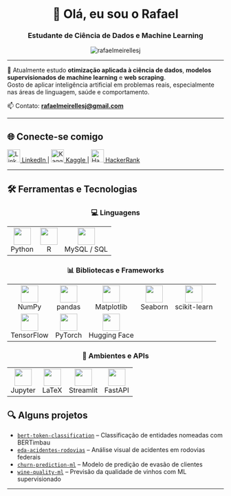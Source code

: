 <h1 align="center">👋 Olá, eu sou o Rafael</h1>
<h3 align="center">Estudante de Ciência de Dados e Machine Learning</h3>

<p align="center">
  <img src="https://komarev.com/ghpvc/?username=rafaelmeirellesj&label=Visualizações%20de%20perfil&color=0e75b6&style=flat" alt="rafaelmeirellesj" />
</p>

---

🎯 Atualmente estudo **otimização aplicada à ciência de dados**, **modelos supervisionados de machine learning** e **web scraping**.  
Gosto de aplicar inteligência artificial em problemas reais, especialmente nas áreas de linguagem, saúde e comportamento.

📫 Contato: **rafaelmeirellesj@gmail.com**

---

## 🌐 Conecte-se comigo

<p align="left">
  <a href="https://www.linkedin.com/in/rafaelmeirellesjorge" target="_blank">
    <img src="https://raw.githubusercontent.com/rahuldkjain/github-profile-readme-generator/master/src/images/icons/Social/linked-in-alt.svg" alt="LinkedIn" height="30" width="30" /> LinkedIn
  </a> |
  <a href="https://www.kaggle.com/rafaelmjorge" target="_blank">
    <img src="https://raw.githubusercontent.com/rahuldkjain/github-profile-readme-generator/master/src/images/icons/Social/kaggle.svg" alt="Kaggle" height="30" width="30" /> Kaggle
  </a> |
  <a href="https://www.hackerrank.com/rafael_mj" target="_blank">
    <img src="https://raw.githubusercontent.com/rahuldkjain/github-profile-readme-generator/master/src/images/icons/Social/hackerrank.svg" alt="HackerRank" height="30" width="30" /> HackerRank
  </a>
</p>

---

## 🛠️ Ferramentas e Tecnologias

<div align="center">

### 💻 Linguagens
<table>
  <tr>
    <td align="center">
      <img src="https://cdn.jsdelivr.net/gh/devicons/devicon/icons/python/python-original.svg" width="40"/><br>Python
    </td>
    <td align="center">
      <img src="https://cdn.jsdelivr.net/gh/devicons/devicon/icons/r/r-original.svg" width="40"/><br>R
    </td>
    <td align="center">
      <img src="https://cdn.jsdelivr.net/gh/devicons/devicon/icons/mysql/mysql-original-wordmark.svg" width="40"/><br>MySQL / SQL
    </td>
  </tr>
</table>

### 📊 Bibliotecas e Frameworks
<table>
  <tr>
    <td align="center">
      <img src="https://cdn.jsdelivr.net/gh/devicons/devicon/icons/numpy/numpy-original.svg" width="40"/><br>NumPy
    </td>
    <td align="center">
      <img src="https://cdn.jsdelivr.net/gh/devicons/devicon/icons/pandas/pandas-original.svg" width="40"/><br>pandas
    </td>
    <td align="center">
      <img src="https://cdn.jsdelivr.net/gh/devicons/devicon/icons/matplotlib/matplotlib-original.svg" width="40"/><br>Matplotlib
    </td>
    <td align="center">
      <img src="https://seaborn.pydata.org/_images/logo-mark-lightbg.svg" width="40"/><br>Seaborn
    </td>
    <td align="center">
      <img src="https://upload.wikimedia.org/wikipedia/commons/0/05/Scikit_learn_logo_small.svg" width="40"/><br>scikit-learn
    </td>
  </tr>
  <tr>
    <td align="center">
      <img src="https://cdn.jsdelivr.net/gh/devicons/devicon/icons/tensorflow/tensorflow-original.svg" width="40"/><br>TensorFlow
    </td>
    <td align="center">
      <img src="https://cdn.jsdelivr.net/gh/devicons/devicon/icons/pytorch/pytorch-original.svg" width="40"/><br>PyTorch
    </td>
    <td align="center">
      <img src="https://huggingface.co/front/assets/huggingface_logo-noborder.svg" width="40"/><br>Hugging Face
    </td>
  </tr>
</table>

### 🧪 Ambientes e APIs
<table>
  <tr>
    <td align="center">
      <img src="https://cdn.jsdelivr.net/gh/devicons/devicon/icons/jupyter/jupyter-original.svg" width="40"/><br>Jupyter
    </td>
    <td align="center">
      <img src="https://cdn.jsdelivr.net/gh/devicons/devicon/icons/latex/latex-original.svg" width="40"/><br>LaTeX
    </td>
    <td align="center">
      <img src="https://streamlit.io/images/brand/streamlit-logo-secondary-colormark-darktext.svg" width="40"/><br>Streamlit
    </td>
    <td align="center">
      <img src="https://fastapi.tiangolo.com/img/logo-margin/logo-teal.png" width="40"/><br>FastAPI
    </td>
  </tr>
</table>

</div>


## 🔍 Alguns projetos

- [`bert-token-classification`](https://github.com/RafaelMeirellesJ/bert-token-classification) – Classificação de entidades nomeadas com BERTimbau  
- [`eda-acidentes-rodovias`](https://github.com/RafaelMeirellesJ/eda-acidentes-rodovias) – Análise visual de acidentes em rodovias federais  
- [`churn-prediction-ml`](https://github.com/RafaelMeirellesJ/churn-prediction-ml) – Modelo de predição de evasão de clientes  
- [`wine-quality-ml`](https://github.com/RafaelMeirellesJ/wine-quality-ml) – Previsão da qualidade de vinhos com ML supervisionado  

---

